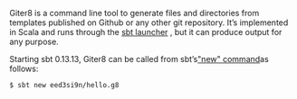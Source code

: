 Giter8 is a command line tool to generate files and directories from templates published on Github or any other git repository. It’s implemented in Scala and runs through the [sbt launcher](https://www.scala-sbt.org/1.x/docs/Setup.html) , but it can produce output for any purpose.





Starting sbt 0.13.13, Giter8 can be called from sbt’s["new" command](https://www.scala-sbt.org/1.x/docs/sbt-new-and-Templates.html)as follows:

```
$ sbt new eed3si9n/hello.g8
```



